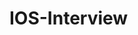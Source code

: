 # IOS-Interview
[IOS知识体系总结]: https://github.com/Dulpyanghaobo/IOS-Interview/tree/main/IOS%E5%9F%BA%E7%A1%80%E9%9D%A2%E8%AF%95	"UI控件描述"


